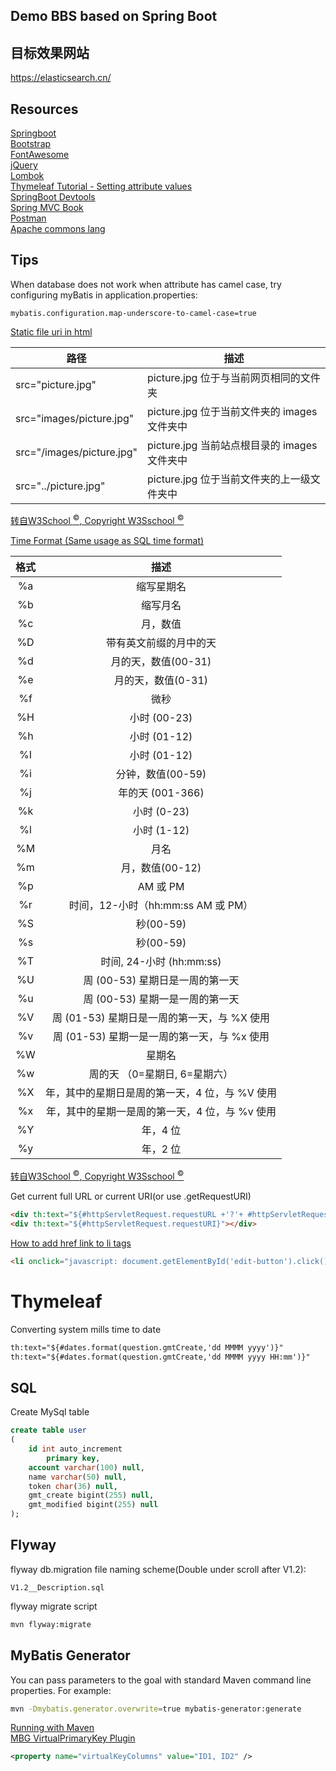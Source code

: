 ## Demo BBS based on Spring Boot

## 目标效果网站  
https://elasticsearch.cn/

## Resources  
[Springboot](https://docs.spring.io/spring-boot/docs/2.0.0.RC1/reference/htmlsingle/#boot-features-embedded-database-support)  
[Bootstrap](https://getbootstrap.com/)  
[FontAwesome](https://fontawesome.com/)  
[jQuery](https://jquery.com/)  
[Lombok](https://www.projectlombok.org/)  
[Thymeleaf Tutorial - Setting attribute values](https://www.thymeleaf.org/doc/tutorials/3.0/usingthymeleaf.html#setting-attribute-values)  
[SpringBoot Devtools](https://docs.spring.io/spring-boot/docs/2.0.0.RC1/reference/htmlsingle/#using-boot-devtools)   
[Spring MVC Book](https://docs.spring.io/spring/docs/5.0.3.RELEASE/spring-framework-reference/web.html#mvc)  
[Postman](getpostman.com)  
[Apache commons lang](https://mvnrepository.com/artifact/org.apache.commons/commons-lang3)  

## Tips  
When database does not work when attribute has camel case, try configuring myBatis in application.properties:
```
mybatis.configuration.map-underscore-to-camel-case=true
```
[Static file uri in html](https://www.w3school.com.cn/html/html_filepaths.asp)

| 路径                               | 描述                                |
|----------------------------------|-----------------------------------|
| src="picture\.jpg"        | picture\.jpg 位于与当前网页相同的文件夹        |
| src="images/picture\.jpg"  | picture\.jpg 位于当前文件夹的 images 文件夹中 |
| src="/images/picture\.jpg" | picture\.jpg 当前站点根目录的 images 文件夹中 |
| src="\.\./picture\.jpg"    | picture\.jpg 位于当前文件夹的上一级文件夹中      |

[转自W3School <sup>©</sup>, Copyright W3Sschool <sup>©</sup>](https://www.w3school.com.cn/)

[Time Format (Same usage as SQL time format)](https://www.w3school.com.cn/sql/func_date_format.asp)  

| 格式 | 描述                              |
|:----:|:---------------------------------:|
| %a | 缩写星期名                           |
| %b | 缩写月名                            |
| %c | 月，数值                            |
| %D | 带有英文前缀的月中的天                     |
| %d | 月的天，数值\(00\-31\)                |
| %e | 月的天，数值\(0\-31\)                 |
| %f | 微秒                              |
| %H | 小时 \(00\-23\)                   |
| %h | 小时 \(01\-12\)                   |
| %I | 小时 \(01\-12\)                   |
| %i | 分钟，数值\(00\-59\)                 |
| %j | 年的天 \(001\-366\)                |
| %k | 小时 \(0\-23\)                    |
| %l | 小时 \(1\-12\)                    |
| %M | 月名                              |
| %m | 月，数值\(00\-12\)                  |
| %p | AM 或 PM                         |
| %r | 时间，12\-小时（hh:mm:ss AM 或 PM）     |
| %S | 秒\(00\-59\)                     |
| %s | 秒\(00\-59\)                     |
| %T | 时间, 24\-小时 \(hh:mm:ss\)         |
| %U | 周 \(00\-53\) 星期日是一周的第一天         |
| %u | 周 \(00\-53\) 星期一是一周的第一天         |
| %V | 周 \(01\-53\) 星期日是一周的第一天，与 %X 使用 |
| %v | 周 \(01\-53\) 星期一是一周的第一天，与 %x 使用 |
| %W | 星期名                             |
| %w | 周的天 （0=星期日, 6=星期六）              |
| %X | 年，其中的星期日是周的第一天，4 位，与 %V 使用      |
| %x | 年，其中的星期一是周的第一天，4 位，与 %v 使用      |
| %Y | 年，4 位                           |
| %y | 年，2 位                           |

[转自W3School <sup>©</sup>, Copyright W3Sschool <sup>©</sup>](https://www.w3school.com.cn/)

Get current full URL or current URI(or use .getRequestURI)
```html
<div th:text="${#httpServletRequest.requestURL +'?'+ #httpServletRequest.queryString }"></div>
<div th:text="${#httpServletRequest.requestURI}"></div>
```

[How to add href link to li tags](https://blog.csdn.net/zhao820695479/article/details/73027224)
```html
<li onclick="javascript: document.getElementById('edit-button').click();"><a id="edit-button" href="..."> Edit</a></li>
```

# Thymeleaf
Converting system mills time to date
```html
th:text="${#dates.format(question.gmtCreate,'dd MMMM yyyy')}"
th:text="${#dates.format(question.gmtCreate,'dd MMMM yyyy HH:mm')}"
```

## SQL  
Create MySql table
```sql
create table user
(
	id int auto_increment
		primary key,
	account varchar(100) null,
	name varchar(50) null,
	token char(36) null,
	gmt_create bigint(255) null,
	gmt_modified bigint(255) null
);
```

## Flyway
flyway db.migration file naming scheme(Double under scroll after V1.2):
```
V1.2__Description.sql
``` 

flyway migrate script
```bash
mvn flyway:migrate
```

## MyBatis Generator
You can pass parameters to the goal with standard Maven command line properties. For example:
```bash
mvn -Dmybatis.generator.overwrite=true mybatis-generator:generate
```
[Running with Maven](http://www.mybatis.org/generator/running/runningWithMaven.html)  
[MBG VirtualPrimaryKey Plugin](http://www.mybatis.org/generator/reference/plugins.html)
```xml
<property name="virtualKeyColumns" value="ID1, ID2" />
```